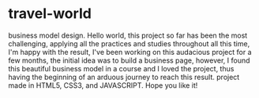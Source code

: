 # travel-world
business model design.
Hello world, this project so far has been the most challenging, applying all the practices and studies throughout all this time, 
I'm happy with the result, I've been working on this audacious project for a few months, 
the initial idea was to build a business page, however, I found this beautiful business model in a course and I loved the project, 
thus having the beginning of an arduous journey to reach this result.
project made in  HTML5, CSS3, and JAVASCRIPT.
Hope you like it!

